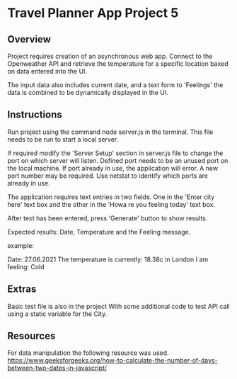 # Travel Planner App Project 5 

## Overview
Project requires creation of an asynchronous web app.
Connect to the Openweather API and retrieve the temperature for a specific location baxed on data entered into the UI.

The input data also includes current date, and a text form to 'Feelings' the data is combined to be dynamically displayed in the UI. 

## Instructions
Run project using the command node server.js in the terminal. This file needs to be run to start a local server.

If required modify the 'Server Setup' section in server.js file to change the port on which server will listen. Defined port needs to be an unused port on the local machine. If port already in use, the application will error. A new port number may be required. Use netstat to identify which ports are already in use.

The application requires text entries in two fields. One in the 'Enter city here' text box and the other in the 'Howa re you feeling today' text box.

After text has been entered, press 'Generate' button to show results.

Expected results: Date, Temperature and the Feeling message.

example:

Date: 27.06.2021
The temperature is currently: 18.38c in London
I am feeling: Cold


## Extras
Basic test file is also in the project With some additional code to test API call using a static variable for the City.

## Resources
For data manipulation the following resource was used.
https://www.geeksforgeeks.org/how-to-calculate-the-number-of-days-between-two-dates-in-javascript/
